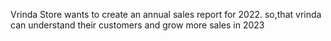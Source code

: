 Vrinda Store wants to create an annual sales report for 2022.
so,that vrinda can understand their customers and grow more sales in 2023
